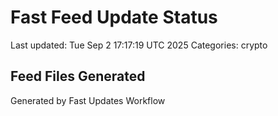 # Fast Feed Update Status
Last updated: Tue Sep  2 17:17:19 UTC 2025
Categories: crypto

## Feed Files Generated

Generated by Fast Updates Workflow
